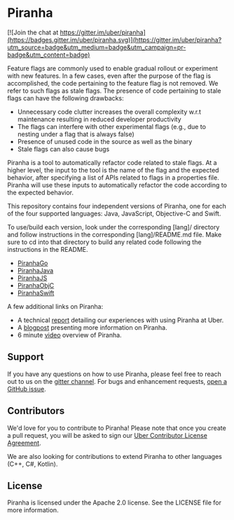 # Piranha

[![Join the chat at https://gitter.im/uber/piranha](https://badges.gitter.im/uber/piranha.svg)](https://gitter.im/uber/piranha?utm_source=badge&utm_medium=badge&utm_campaign=pr-badge&utm_content=badge)

Feature flags are commonly used to enable gradual rollout or experiment with new features. In a few cases, even after the purpose of the flag is accomplished, the code pertaining to the feature flag is not removed. We refer to such flags as stale flags. The presence of code pertaining to stale flags can have the following drawbacks: 
- Unnecessary code clutter increases the overall complexity w.r.t maintenance resulting in reduced developer productivity 
- The flags can interfere with other experimental flags (e.g., due to nesting under a flag that is always false)
- Presence of unused code in the source as well as the binary 
- Stale flags can also cause bugs 

Piranha is a tool to automatically refactor code related to stale flags. At a higher level, the input to the tool is the name of the flag and the expected behavior, after specifying a list of APIs related to flags in a properties file. Piranha will use these inputs to automatically refactor the code according to the expected behavior. 

This repository contains four independent versions of Piranha, one for each of the four supported languages: Java, JavaScript, Objective-C and Swift.

To use/build each version, look under the corresponding [lang]/ directory and follow instructions in the corresponding [lang]/README.md file. Make sure to cd into that directory to build any related code following the instructions in the README. 

- [PiranhaGo](go/README.md)
- [PiranhaJava](java/README.md)
- [PiranhaJS](javascript/README.md)
- [PiranhaObjC](objc/README.md)
- [PiranhaSwift](swift/README.md)

A few additional links on Piranha: 

- A technical [report](report.pdf) detailing our experiences with using Piranha at Uber.
- A [blogpost](https://eng.uber.com/piranha/) presenting more information on Piranha. 
- 6 minute [video](https://www.youtube.com/watch?v=V5XirDs6LX8&feature=emb_logo) overview of Piranha.

## Support

If you have any questions on how to use Piranha, please feel free to reach out to us on the [gitter channel](https://gitter.im/uber/piranha?utm_source=badge&utm_medium=badge&utm_campaign=pr-badge&utm_content=badge). For bugs and enhancement requests, [open a GitHub issue](https://github.com/uber/piranha/issues).

## Contributors

We'd love for you to contribute to Piranha!  Please note that once
you create a pull request, you will be asked to sign our [Uber Contributor License Agreement](https://cla-assistant.io/uber/piranha).

We are also looking for contributions to extend Piranha to other languages (C++, C#, Kotlin). 

## License
Piranha is licensed under the Apache 2.0 license.  See the LICENSE file for more information.
